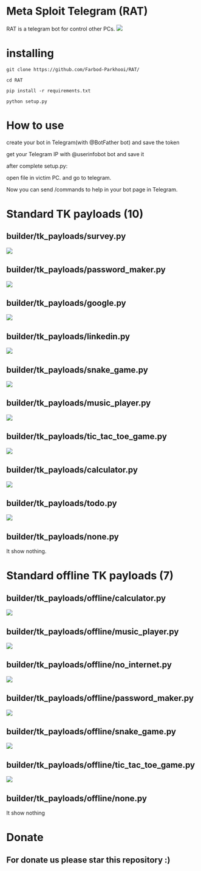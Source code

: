 # Meta Sploit Telegram (RAT) 
RAT is a telegram bot for control other PCs.
<img src="Files/first.jpeg" />

# installing

```
git clone https://github.com/Farbod-Parkhooi/RAT/

cd RAT

pip install -r requirements.txt

python setup.py
```

# How to use 

<p>

create your bot in Telegram(with @BotFather bot) and save the token

get your Telegram IP with @userinfobot bot and save it 

after complete setup.py:

open file in victim PC. and go to telegram.

Now you can send /commands to help in your bot page in Telegram.
</p>

# Standard TK payloads (10)

## builder/tk_payloads/survey.py
<img src="Files/survey.png" />

## builder/tk_payloads/password_maker.py
<img src="Files/password_maker.png" />

## builder/tk_payloads/google.py
<img src="Files/google.png" />

## builder/tk_payloads/linkedin.py
<img src="Files/linkedin.png" />

## builder/tk_payloads/snake_game.py
<img src="Files/snake_game.png" />

## builder/tk_payloads/music_player.py
<img src="Files/music_player.png" />

## builder/tk_payloads/tic_tac_toe_game.py
<img src="Files/tic_tac_toe_game.png" />

## builder/tk_payloads/calculator.py
<img src="Files/calculator.png" />

## builder/tk_payloads/todo.py
<img src="Files/todo.png" />

## builder/tk_payloads/none.py
<p>
It show nothing.
</p>

# Standard offline TK payloads (7)

## builder/tk_payloads/offline/calculator.py
<img src="Files/calculator.png" />

## builder/tk_payloads/offline/music_player.py
<img src="Files/music_player.png" />

## builder/tk_payloads/offline/no_internet.py
<img src="Files/no_internet.png" />

## builder/tk_payloads/offline/password_maker.py
<img src="Files/password_maker.png" />

## builder/tk_payloads/offline/snake_game.py
<img src="Files/snake_game.png" />

## builder/tk_payloads/offline/tic_tac_toe_game.py
<img src="Files/tic_tac_toe_game.png" />

## builder/tk_payloads/offline/none.py
<p>
It show nothing
</p>

# Donate

## <b> For donate us please star this repository :) </b>
 